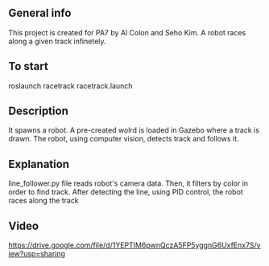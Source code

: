 ## General info
This project is created for PA7 by Al Colon and Seho Kim. A robot races along a given track infinetely. 

## To start
roslaunch racetrack racetrack.launch

## Description
It spawns a robot. A pre-created wolrd is loaded in Gazebo where a track is drawn. The robot, using computer vision, detects track and follows it.
 
## Explanation
line_follower.py file reads robot's camera data. Then, it filters by color in order to find track. After detecting the line, using PID control, the robot races along the track

## Video
https://drive.google.com/file/d/1YEPTIM6pwnQczA5FP5yggnG6UxfEnx7S/view?usp=sharing